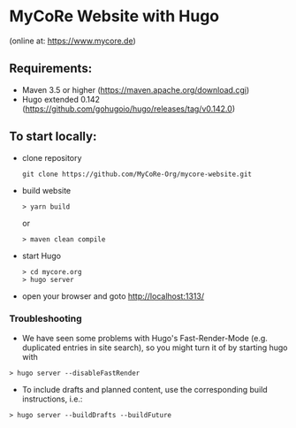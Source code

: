 # MyCoRe Website with Hugo
(online at: https://www.mycore.de)

## Requirements:
 - Maven 3.5 or higher (https://maven.apache.org/download.cgi)
 - Hugo extended 0.142 (https://github.com/gohugoio/hugo/releases/tag/v0.142.0)


## To start locally:

 - clone repository
   ```
   git clone https://github.com/MyCoRe-Org/mycore-website.git
   ```
 - build website
   ```
   > yarn build
   ```
   or
   ```
   > maven clean compile
   ```
- start Hugo
  ```
  > cd mycore.org
  > hugo server
  ```
- open your browser and goto <http://localhost:1313/>
 
 ### Troubleshooting
 - We have seen some problems with Hugo's Fast-Render-Mode (e.g. duplicated entries in site search),
   so you might turn it of by starting hugo with
```
> hugo server --disableFastRender
```
 - To include drafts and planned content, use the corresponding build instructions, i.e.:
```
> hugo server --buildDrafts --buildFuture
```
 
